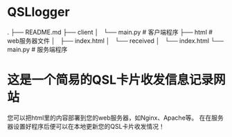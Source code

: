 # QSLlogger
.
├── README.md
├── client
│   └── main.py  # 客户端程序
├── html  #  web服务器文件
│   ├── index.html
│   └── received
│       └── index.html
└── main.py  # 服务端程序

# 这是一个简易的QSL卡片收发信息记录网站
您可以把html里的内容部署到您的web服务器，如Nginx、Apache等。
在在服务器设置好程序后便可以在本地更新您的QSL卡片收发情况！
